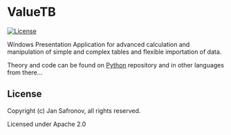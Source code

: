 # ValueTB

[![License](https://img.shields.io/badge/License-Apache%20License-brightgreen)](https://github.com/Pomidorka1234/ValueTB/blob/master/LICENSE)

Windows Presentation Application for advanced calculation and manipulation of simple and complex tables and flexible importation of data.

Theory and code can be found on [Python](https://github.com/Pomid0rchik/Table-Algorithms) repository and in other languages from there...

## License

Copyright (c) Jan Safronov, all rights reserved.

Licensed under Apache 2.0
